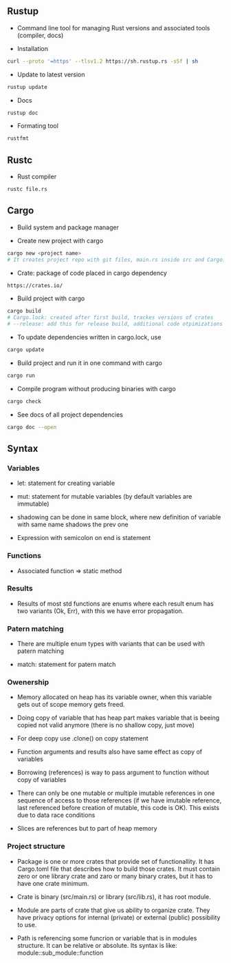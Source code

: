 

## Rustup
* Command line tool for managing Rust versions and associated tools (compiler, docs)

* Installation
``` bash
curl --proto '=https' --tlsv1.2 https://sh.rustup.rs -sSf | sh
```

* Update to latest version
``` bash
rustup update
```

* Docs
``` bash
rustup doc
```

* Formating tool
``` bash
rustfmt
```

## Rustc
* Rust compiler
``` bash
rustc file.rs
```

## Cargo
* Build system and package manager

* Create new project with cargo
``` bash
cargo new <project name>
# It creates project repo with git files, main.rs inside src and Cargo.toml file
```

* Crate: package of code placed in cargo dependency
``` bash
https://crates.io/
```

* Build project with cargo
``` bash
cargo build
# Cargo.lock: created after first build, trackes versions of crates
# --release: add this for release build, additional code otpimizations done with it
```

* To update dependencies written in cargo.lock, use
``` bash
cargo update
```

* Build project and run it in one command with cargo
``` bash
cargo run
```

* Compile program without producing binaries with cargo
``` bash
cargo check
```

* See docs of all project dependencies
``` bash
cargo doc --open
```


## Syntax

### Variables

* let: statement for creating variable

* mut: statement for mutable variables (by default variables are immutable)

* shadowing can be done in same block, where new definition of variable with same name shadows the prev one

* Expression with semicolon on end is statement

### Functions

* Associated function => static method

### Results

* Results of most std functions are enums where each result enum has two variants (Ok, Err), with this we have error propagation.

### Patern matching

* There are multiple enum types with variants that can be used with patern matching

* match: statement for patern match

### Owenership

* Memory allocated on heap has its variable owner, when this variable gets out of scope memory gets freed.

* Doing copy of variable that has heap part makes variable that is beeing copied not valid anymore (there is no shallow copy, just move)

* For deep copy use .clone() on copy statement

* Function arguments and results also have same effect as copy of variables

* Borrowing (references) is way to pass argument to function without copy of variables

* There can only be one mutable or multiple imutable references in one sequence of access to those references (if we have imutable reference, last referenced before creation of mutable, this code is OK). This exists due to data race conditions

* Slices are references but to part of heap memory

### Project structure

* Package is one or more crates that provide set of functionallity. It has Cargo.toml file that describes how to build those crates. It must contain zero or one library crate and zaro or many binary crates, but it has to have one crate minimum.

* Crate is binary (src/main.rs) or library (src/lib.rs), it has root module.

* Module are parts of crate that give us ability to organize crate. They have privacy options for internal (private) or external (public) possibility to use.

* Path is referencing some funcrion or variable that is in modules structure. It can be relative or absolute. Its syntax is like: module::sub_module::function

